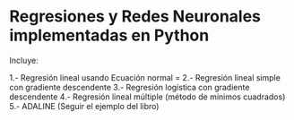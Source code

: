 # Regresiones y Redes Neuronales implementadas en Python 

Incluye:

1.- Regresión lineal usando Ecuación normal =
2.- Regresión lineal simple con gradiente descendente
3.- Regresión logística con gradiente descendente
4.- Regresión lineal múltiple (método de mínimos cuadrados)
5.- ADALINE (Seguir el ejemplo del libro)


